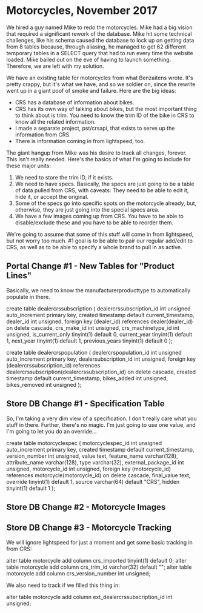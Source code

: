 Motorcycles, November 2017
==============================

We hired a guy named Mike to redo the motorcycles. Mike had a big vision that required a significant rework of the database. Mike hit some technical challenges, like his schema caused the database to lock up on getting data from 8 tables because, through aliasing, he managed to get 62 different temporary tables in a SELECT query that had to run every time the website loaded. Mike bailed out on the eve of having to launch something. Therefore, we are left with my solution.

We have an existing table for motorcycles from what Benzaitens wrote. It's pretty crappy, but it's what we have, and so we soldier on, since the rewrite went up in a giant poof of smoke and failure. Here are the big ideas:

* CRS has a database of information about bikes.
* CRS has its own way of talking about bikes, but the most important thing to think about is trim. You need to know the trim ID of the bike in CRS to know all the related information.
* I made a separate project, pst/crsapi, that exists to serve up the information from CRS. 
* There is information coming in from lightspeed, too.

The giant hangup from Mike was his desire to track all changes, forever. This isn't really needed. Here's the basics of what I'm going to include for these major units:

1. We need to store the trim ID, if it exists.
2. We need to have specs. Basically, the specs are just going to be a table of data pulled from CRS, with caveats: They need to be able to edit it, hide it, or accept the original. 
3. Some of the specs go into specific spots on the motorcycle already, but, otherwise, they are just going into the special specs area.
4. We have a few images coming up from CRS. You have to be able to disable/exclude these and you have to be able to reorder them.

We're going to assume that some of this stuff will come in from lightspeed, but not worry too much. #1 goal is to be able to pair our regular add/edit to CRS, as well as to be able to specify a whole brand to pull in as active. 

Portal Change #1 - New Tables for "Product Lines"
-------------------------------------------------

Basically, we need to know the manufacturerproducttype to automatically populate in there. 

create table dealercrssubscription (
   dealercrssubscription_id int unsigned auto_increment primary key,
   created timestamp default current_timestamp,
   dealer_id int unsigned,
   foreign key (dealer_id) references dealer(dealer_id) on delete cascade,
   crs_make_id int unsigned,
   crs_machinetype_id int unsigned,
   is_current_only tinyint(1) default 0,
   current_year tinyint(1) default 1,
   next_year tinyint(1) default 1,
   previous_years tinyint(1) default 0
);

create table dealercrspopulation (
    dealercrspopulation_id int unsigned auto_increment primary key,
    dealersubscription_id int unsigned,
    foreign key (dealercrssubscription_id) references dealercrssubscription(dealercrssubscription_id) on delete cascade,
    created timestamp default current_timestamp,
    bikes_added int unsigned,
    bikes_removed int unsigned
);



Store DB Change #1 - Specification Table
----------------------------------------

So, I'm taking a very dim view of a specification. I don't really care what you stuff in there. Further, there's no magic. I'm just going to use one value, and I'm going to let you do an override...


create table motorcyclespec (
    motorcyclespec_id int unsigned auto_increment primary key,
    created timestamp default current_timestamp,
    version_number int unsigned,
    value text,
    feature_name varchar(128),
    attribute_name varchar(128),
    type varchar(32),
    external_package_id int unsigned,
    motorcycle_id int unsigned,
    foreign key (motorcycle_id) references motorcycle(motorcycle_id) on delete cascade,
    final_value text,
    override tinyint(1) default 1,
    source varchar(64) default "CRS",
    hidden tinyint(1) default 1
);

Store DB Change #2 - Motorcycle Images
--------------------------------------




Store DB Change #3 - Motorcycle Tracking
----------------------------------------

We will ignore lightspeed for just a moment and get some basic tracking in from CRS:

alter table motorcycle add column crs_imported tinyint(1) default 0;
alter table motorcycle add column crs_trim_id varchar(32) default "";
alter table motorcycle add column crs_version_number int unsigned;

We also need to track if we filled this thing in:

alter table motorcycle add column ext_dealercrssubscription_id int unsigned; 








